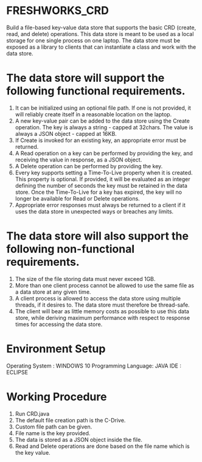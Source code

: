 # FRESHWORKS_CRD

Build a file-based key-value data store that supports the basic CRD (create, read, and delete) operations. This data store is meant to be used as a local storage for one single process on one laptop. The data store must be exposed as a library to clients that can instantiate a class and work with the data store.

# The data store will support the following functional requirements.

1. It can be initialized using an optional file path. If one is not provided, it will reliably create itself in a reasonable
   location on the laptop.
2. A new key-value pair can be added to the data store using the Create operation. The key is always a string - capped at 32chars.
   The value is always a JSON object - capped at 16KB.
3. If Create is invoked for an existing key, an appropriate error must be returned.
4. A Read operation on a key can be performed by providing the key, and receiving the value in response, as a JSON object.
5. A Delete operation can be performed by providing the key.
6. Every key supports setting a Time-To-Live property when it is created. This property is optional. If provided, it will be
   evaluated as an integer defining the number of seconds the key must be retained in the data store. Once the Time-To-Live for a
   key has expired, the key will no longer be available for Read or Delete operations.
7. Appropriate error responses must always be returned to a client if it uses the data store in unexpected ways or breaches any
   limits.

   
# The data store will also support the following non-functional requirements.
1. The size of the file storing data must never exceed 1GB.
2. More than one client process cannot be allowed to use the same file as a data store at any given time.
3. A client process is allowed to access the data store using multiple threads, if it desires to. The data store must therefore be
   thread-safe.
4. The client will bear as little memory costs as possible to use this data store, while deriving maximum performance with respect
   to response times for accessing the data store.
  

# Environment Setup
Operating System    : WINDOWS 10
Programming Language: JAVA
IDE                 : ECLIPSE


# Working Procedure
1. Run CRD.java
2. The default file creation path is the C-Drive.
3. Custom file path can be given.
4. File name is the key provided.
5. The data is stored as a JSON object inside the file.
6. Read and Delete operations are done based on the file name which is the key value.
